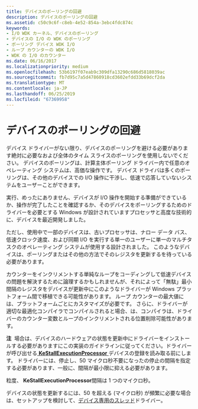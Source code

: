 ```yaml
---
title: デバイスのポーリングの回避
description: デバイスのポーリングの回避
ms.assetid: c50c9c6f-c8eb-4e52-854a-3ebc4fdc874c
keywords:
- I/O WDK カーネル、デバイスのポーリング
- デバイスの I/O の WDK のポーリング
- ポーリング デバイス WDK I/O
- ループ カウンターの WDK I/O
- WDK の I/O のカウンター
ms.date: 06/16/2017
ms.localizationpriority: medium
ms.openlocfilehash: 53b6197f07eab9c309dfa13290c686d5818039ac
ms.sourcegitcommit: fb7d95c7a5d47860918cd3602efdd33b69dcf2da
ms.translationtype: MT
ms.contentlocale: ja-JP
ms.lasthandoff: 06/25/2019
ms.locfileid: "67369958"
---
```

# <a name="avoid-polling-devices"></a>デバイスのポーリングの回避





デバイス ドライバーがない限り、デバイスのポーリングを避ける必要があります絶対に必要なおよび全体のタイム スライスのポーリングを使用しないでください。 デバイスのポーリングは、計算主体ポーリング ドライバー内で任意のオペレーティング システムは、高価な操作です。 デバイス ドライバは多くのポーリングは、その他のデバイスでの I/O 操作に干渉し、低速で応答していないシステムをユーザーことができます。

実行、めったにありません、デバイスが I/O 操作を開始する準備ができているか、操作が完了したことを確認するか、そのデバイスをポーリングするためのドライバーを必要とする Windows が設計されていますプロセッサと高度な技術的に、デバイスを最近開発しました。

ただし、使用中で一部のデバイスは、古いプロセッサは、ナロー データ バス、低速クロック速度、および同期 I/O を実行する単一のユーザーに単一のマルチタスクのオペレーティング システムが使用する設計されました。 このようなデバイスは、ポーリングまたはその他の方法でそのレジスタを更新するを待っている必要があります。

カウンターをインクリメントする単純なループをコーディングして低速デバイスの問題を解決するために論理するかもしれませんが、それによって「無駄」最小間隔のレジスタをデバイスが更新中にこのようなドライバーが Windows プラットフォーム間で移植できる可能性があります。 ループ カウンターの最大値には、プラットフォームごとにカスタマイズが必要です。 さらに、ドライバーが適切な最適化コンパイラでコンパイルされると場合、は、コンパイラは、ドライバーのカウンター変数とループのインクリメントされる位置削除可能性があります。

**注**  場合は、デバイスのハードウェアの状態を更新中にドライバーをインストールする必要がありますにこの実装のガイドラインに従ってください。ドライバーが呼び出せる[ **KeStallExecutionProcessor** ](https://docs.microsoft.com/windows-hardware/drivers/ddi/content/ntifs/nf-ntifs-kestallexecutionprocessor)デバイスの登録を読み取る前にします。 ドライバーには、停止し、50 マイクロ秒不要になったの停止の間隔を指定する必要があります、一般に、間隔が最小限に抑える必要があります。

粒度、 **KeStallExecutionProcessor**間隔は 1 つのマイクロ秒。

デバイスの状態を更新するには、50 を超える (マイクロ秒) が頻繁に必要な場合は、セットアップを検討して、[デバイス専用のスレッド](device-dedicated-threads.md)ドライバー。

 

 

 




